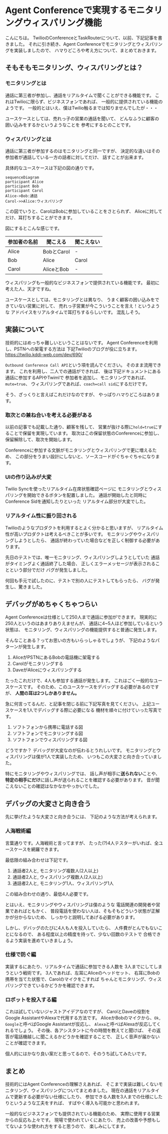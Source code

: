 # Agent Conferenceで実現するモニタリングウィスパリング機能

こんにちは。
TwilioのConferenceとTaskRouterについて、以前、下記記事を書きました。
それに引き続き、Agent Conferenceでモニタリングとウィスパリングを実装しましたので、
ハマりどころや考え方について、まとめておきます。

## そもそもモニタリング、ウィスパリングとは？

### モニタリングとは

通話に第三者が参加し、通話をリアルタイムで聞くことができる機能です。
これはTwilioに限らず、ビジネスフォンであれば、
一般的に提供されている機能のようです。
一般的とはいえ、僕はTwilio触るまでは知りませんでしたが・・・

ユースケースとしては、売れっ子の営業の通話を聞いて、
どんなふうに顧客の囲い込みをするかというようなことを
参考にするとのことです。

### ウィスパリングとは

通話に第三者が参加するのはモニタリングと同一ですが、
決定的な違いはその参加者が通話している一方の話者に対してだけ、
話すことが出来ます。

具体的なユースケースは下記の図の通りです。

```mermaid
sequenceDiagram
participant Alice
participant Bob
participant Carol
Alice->Bob:通話
Carol->>Alice:ウィスパリング
```

この図でいうと、CarolはBobに参加していることをさとられず、
Aliceに対してだけ、耳打ちすることができます。

図にするとこんな感じです。

| 参加者の名前 | 聞こえる   | 聞こえない |
| ------------ | ---------- | ---------- |
| Alice        | BobとCarol | -          |
| Bob          | Alice      | Carol      |
| Carol        | AliceとBob | -          |

ウィスパリングも一般的なビジネスフォンで提供されている機能です。
最初に考えた人、天才ですね。

ユースケースとしては、モニタリングとは異なり、
うまく顧客の囲い込みをできていない営業に対して、
売れっ子営業が今こういうことを言え！というような
アドバイスをリアルタイムで耳打ちするらしいです。
混乱しそう。

## 実装について

技術的にはめっちゃ難しいということはないです。
Agent Conferenceを利用し、PSTNへの架電する方法は
下記Twilioのブログが役に立ちます。
https://twilio.kddi-web.com/dev/690/

`Outbound Conference Call API`という項を読んでください。
そのまま流用できます。
これを利用し、二人での通話ができれば、
後は下記ドキュメントにある通話に参加するAPIやTwimlで
参加者を追加し、モニタリングであれば、`mute=true`、
ウィスパリングであれば、`coach=call sid`にするだけです。

そう、ざっくりと言えばこれだけなのですが、
やっぱりハマりどころはあります。

### 取次との兼ね合いを考える必要がある

以前の記事でも記載した通り、顧客を残して、
営業が抜ける際に`hold=true`にすることで保留を実現しています。
取次はこの保留状態のConferenceに参加し、
保留解除して、取次を開始します。

Conferenceに参加する文脈がモニタリングとウィスパリングで更に増えるため、
この部分をうまい設計にしないと、ソースコードがぐちゃぐちゃになります。

### UIの作り込みが大変

Twilio Syncを使ったリアルタイム在席状態確認ページに
モニタリングとウィスパリングを開始できるボタンを配置しました。
通話が開始したと同時にConference Sidを通知したりといった
リアルタイム部分が大変でした。

### リアルタイム性に振り回される

Twilioのようなプロダクトを利用するとよく分かると思いますが、
リアルタイム性が高いプロダクトは考えるべきことが多いです。
モニタリングやウィスパリングしようとしたら、
通話が終わっていた場合などを正しく制御する必要があります。

先日のテストでは、唯一モニタリング、ウィスパリングしようとしていた
通話がタイミングよく通話終了した場合、
正しくエラーメッセージが表示されることという部分でだけ
バグが発生しました。

何回も手元で試したのに、テストで別の人にテストしてもらったら、
バグが発生し、驚きました。

## デバッグがめちゃくちゃつらい

Agent Conferenceは仕様として250人まで通話に参加ができます。
現実的に250人というのはあまりありえませんが、
通話に4~5人ほど参加しているという状態は、
モニタリング、ウィスパリングの機能提供すると普通に発生します。

そんなことある？ってお思いの方もいらっしゃるでしょうが、
下記のようなパターンが発生します。

1. AliceがPSTNにあるBobの電話機に架電する
2. Carolがモニタリングする
3. DaveがAliceにウィスパリングする

たったこれだけで、4人も参加する通話が発生します。
これはごく一般的なユースケースです。
そのため、このユースケースをデバッグする必要があるのですが、
**人間の耳は2つしかありません。**

急に何言ってるんだ、と記事を閉じる前に下記写真を見てください。
上記ユースケースを1人でデバッグする際に必要になる
機材を順々に付けていった写真です。

1. ソフトフォンから携帯に電話する図
2. ソフトフォンでモニタリングする図
3. ソフトフォンでウィスパリングする図

どうですか？
デバッグが大変なのが伝わるとうれしいです。
モニタリングとウィスパリングは僕が1人で実装したため、
いつもこの大変さと向き合っていました。

特にモニタリングやウィスパリングでは、
話し声が相手に**送られない**ことや、
**特定の相手にだけ**に話し声が送られることを確認する必要があります。
音が聞こえないことの確認はなかなかやっかいでした。

## デバッグの大変さと向き合う

先に挙げたような大変さと向き合うには、
下記のような方法が考えられます。

### 人海戦術編

言葉通りです。人海戦術と言ってますが、
たった(?)4人テスターがいれば、全ユースケースを網羅できます。

最低限の組み合わせは下記です。

1. 通話者2人と, モニタリング複数人(2人以上)
2. 通話者2人と, ウィスパリング複数人(2人以上)
3. 通話者2人と, モニタリング1人、ウィスパリング1人

この組み合わせの通り、最低4人必要です。

とはいえ、モニタリングやウィスパリングは僕のような
電話関連の開発者や営業であればともかく、
普段電話を使わない人は、そもそもどういう状態が正解かが分からないため、
しっかりと説明してあげる必要があります。

しかし、デバッグのたびに4人も人を投入していたら、
人件費がとんでもないことになるので、
ある程度以上の精度を持って、少ない回数のテストで
合格できるよう実装を進めていきましょう。

### 仕様で防ぐ編

実装するにあたり、リアルタイムで通話に参加できる人数を
3人までにしてしまうという戦術です。
3人であれば、左耳にAliceのヘッドセット、
右耳にBobの携帯を当てた状態で、Carolのマイクをこすれば
ちゃんとモニタリング、ウィスパリングできているかどうかを確認できます。

### ロボットを投入する編

これは試していないジャストアイデアなのですが、
CarolとDaveの役割をGoogle AssistantやAlexaで代用する方法です。
AliceかBobのマイクから、`Ok, Google`と呼べばGoogle Assistantが反応し、
`Alexa`と呼べばAlexaが反応してくれるでしょう。
その後、各アシスタントに今の時間を教えてと聞けば、
その返答が電話機越しに聞こえるかどうかを確認することで、
正しく音声が届かないことが確認できます。

個人的にはかなり良い案だと思ってるので、そのうち試してみたいです。

## まとめ

技術的にはAgent Conferenceの理解さえあれば、
そこまで実装は難しくないモニタリング、ウィスパリングについてまとめました。
現在の通話をリアルタイムで更新する必要がない仕様にしたり、
参加できる人数を3人までの仕様にしたりというような工夫をすれば、
すばやく導入も可能かと思われます。

一般的なビジネスフォンでも提供されている機能のため、
実際に使用する営業からの反応も上々です。
現場で使われていくにあたり、
売上の改善や予想もしてないような使われ方をすると思うので、
楽しみにしてます。